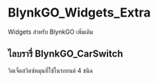 # BlynkGO_Widgets_Extra
 Widgets สำหรับ BlynkGO เพิ่มเติม


## ไลบรารี่ BlynkGO_CarSwitch 
วิตเจ็ตสวิตซ์หมุนที่ใช้ในรถยนต์ 4 ชนิด 
